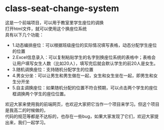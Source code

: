 # class-seat-change-system
这是一个前端项目，可以用于教室里学生座位的调换  
打开html文件，就可以使用这个换座位系统  
具有以下几个功能：  
* 1.动态编排座位：可以根据班级座位的实际情况填写表格，动态分配学生座位的位置  
* 2.Excel信息录入：可以复制粘贴学生的名字到换座位系统的表格中；表格会让用户填写女生人数（比如20人），填写完后就会默认学生的前20人是女生。  
* 3.随机调换座位：支持随机分配学生的位置  
* 4.男女分坐：可以让男生和男生做在一起，女生和女生坐在一起，即男生和女生分开坐  
* 5.自主调换座位：如果随机分配的位置不符合预期，可以点击两个学生的座位框调换两个学生的座位位置。  
      
欢迎大家来使用我的前端网页，也欢迎大家把它当作一个项目来学习。但这个项目是我高二的时候做的，  
代码的规范等都是不达标的，也存在一些bug，如果大家发现了它们，欢迎大家提出来，我们一起学习。  
